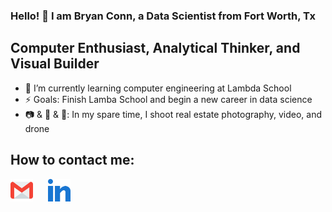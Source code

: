 ### Hello! 👋 I am Bryan Conn, a Data Scientist from Fort Worth, Tx

## Computer Enthusiast, Analytical Thinker, and Visual Builder

- 🧠 I’m currently learning computer engineering at Lambda School
- ⚡ Goals: Finish Lamba School and begin a new career in data science
- 📷 & 🎥 & 🛫: In my spare time, I shoot real estate photography, video, and drone

## How to contact me:

[<img align="left" style="margin-right: 1.5rem" alt="Gmail" width="36px" src="assets\gmail.svg" />][gmail]
[<img align="left" style="margin-right: 1.5rem" alt="LinkedIn" width="36px" src="assets\031-linkedin.svg" />][linkedin]
<br />

[linkedin]: https://www.linkedin.com/in/bryan--conn/
[gmail]: https://mail.google.com/mail/u/0/?fs=1&to=bconn315@gmail.com&su=SUBJECT&body=BODY&tf=cm
